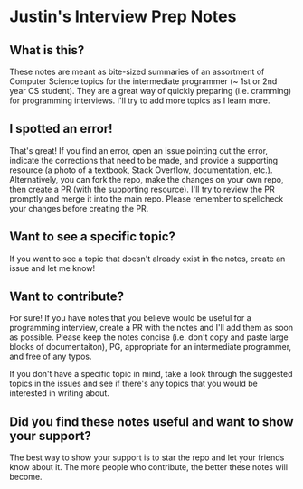 # Justin's Interview Prep Notes
## What is this?
These notes are meant as bite-sized summaries of an assortment of Computer Science topics for the intermediate programmer (~ 1st or 2nd year CS student).  They are a great way of quickly preparing (i.e. cramming) for programming interviews.  I'll try to add more topics as I learn more.
## I spotted an error!
That's great!  If you find an error, open an issue pointing out the error, indicate the corrections that need to be made, and provide a supporting resource (a photo of a textbook, Stack Overflow, documentation, etc.).  Alternatively, you can fork the repo, make the changes on your own repo, then create a PR (with the supporting resource).  I'll try to review the PR promptly and merge it into the main repo.  Please remember to spellcheck your changes before creating the PR.
## Want to see a specific topic?
If you want to see a topic that doesn't already exist in the notes, create an issue and let me know!
## Want to contribute?
For sure!  If you have notes that you believe would be useful for a programming interview, create a PR with the notes and I'll add them as soon as possible.  Please keep the notes concise (i.e. don't copy and paste large blocks of documentaiton), PG, appropriate for an intermediate programmer, and free of any typos.    

If you don't have a specific topic in mind, take a look through the suggested topics in the issues and see if there's any topics that you would be interested in writing about.
## Did you find these notes useful and want to show your support?  
The best way to show your support is to star the repo and let your friends know about it.  The more people who contribute, the better these notes will become.